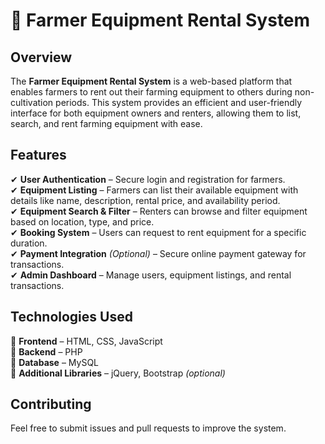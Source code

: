 

# 🌾 Farmer Equipment Rental System  

## Overview  
The **Farmer Equipment Rental System** is a web-based platform that enables farmers to rent out their farming equipment to others during non-cultivation periods. This system provides an efficient and user-friendly interface for both equipment owners and renters, allowing them to list, search, and rent farming equipment with ease.  

## Features  
✔ **User Authentication** – Secure login and registration for farmers.  
✔ **Equipment Listing** – Farmers can list their available equipment with details like name, description, rental price, and availability period.  
✔ **Equipment Search & Filter** – Renters can browse and filter equipment based on location, type, and price.  
✔ **Booking System** – Users can request to rent equipment for a specific duration.  
✔ **Payment Integration** *(Optional)* – Secure online payment gateway for transactions.  
✔ **Admin Dashboard** – Manage users, equipment listings, and rental transactions.  

## Technologies Used  
🔹 **Frontend** – HTML, CSS, JavaScript  
🔹 **Backend** – PHP  
🔹 **Database** – MySQL  
🔹 **Additional Libraries** – jQuery, Bootstrap *(optional)*  


## Contributing  
Feel free to submit issues and pull requests to improve the system.  



